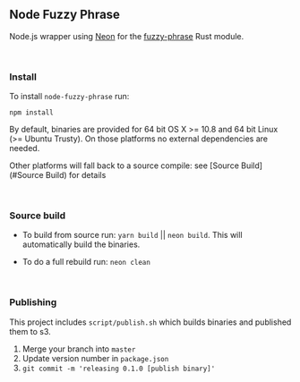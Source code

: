 ## Node Fuzzy Phrase

Node.js wrapper using [Neon](https://www.neon-bindings.com/) for the [fuzzy-phrase](https://github.com/mapbox/fuzzy-phrase/pulls) Rust module.

<br>

### Install

To install `node-fuzzy-phrase` run:

`npm install`

By default, binaries are provided for 64 bit OS X >= 10.8 and 64 bit Linux (>= Ubuntu Trusty). On those platforms no external dependencies are needed.

Other platforms will fall back to a source compile: see [Source Build](#Source Build) for details

<br>

### Source build

- To build from source run: `yarn build` || `neon build`. This will automatically build the binaries.

- To do a full rebuild run: `neon clean`

<br>

### Publishing

This project includes `script/publish.sh` which builds binaries and published them to s3.

1. Merge your branch into `master`
2. Update version number in `package.json`
3. `git commit -m 'releasing 0.1.0 [publish binary]'`
